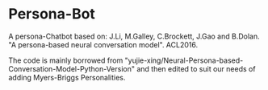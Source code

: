# Persona-Bot
A persona-Chatbot based on: J.Li, M.Galley, C.Brockett, J.Gao and B.Dolan. "A persona-based neural conversation model". ACL2016.

The code is mainly borrowed from "yujie-xing/Neural-Persona-based-Conversation-Model-Python-Version" and then edited to suit our needs of adding Myers-Briggs Personalities.
